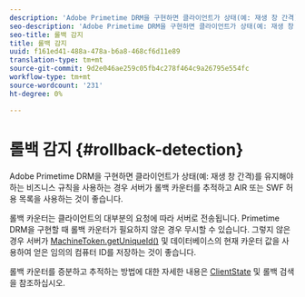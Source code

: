 ```yaml
---
description: 'Adobe Primetime DRM을 구현하면 클라이언트가 상태(예: 재생 창 간격)를 유지해야 하는 비즈니스 규칙을 사용하는 경우 서버가 롤백 카운터를 추적하고 AIR 또는 SWF 허용 목록을 사용하는 것이 좋습니다.'
seo-description: 'Adobe Primetime DRM을 구현하면 클라이언트가 상태(예: 재생 창 간격)를 유지해야 하는 비즈니스 규칙을 사용하는 경우 서버가 롤백 카운터를 추적하고 AIR 또는 SWF 허용 목록을 사용하는 것이 좋습니다.'
seo-title: 롤백 감지
title: 롤백 감지
uuid: f161ed41-488a-478a-b6a8-468cf6d11e89
translation-type: tm+mt
source-git-commit: 9d2e046ae259c05fb4c278f464c9a26795e554fc
workflow-type: tm+mt
source-wordcount: '231'
ht-degree: 0%

---
```



# 롤백 감지 {#rollback-detection}

Adobe Primetime DRM을 구현하면 클라이언트가 상태(예: 재생 창 간격)를 유지해야 하는 비즈니스 규칙을 사용하는 경우 서버가 롤백 카운터를 추적하고 AIR 또는 SWF 허용 목록을 사용하는 것이 좋습니다.

롤백 카운터는 클라이언트의 대부분의 요청에 따라 서버로 전송됩니다. Primetime DRM을 구현할 때 롤백 카운터가 필요하지 않은 경우 무시할 수 있습니다. 그렇지 않은 경우 서버가 [MachineToken.getUniqueId()](https://help.adobe.com/en_US/primetime/api/drm-apis/server/javadocs-flashaccess-pro/com/adobe/flashaccess/sdk/cert/MachineId.html#getUniqueId()) 및 데이터베이스의 현재 카운터 값을 사용하여 얻은 임의의 컴퓨터 ID를 저장하는 것이 좋습니다.

롤백 카운터를 증분하고 추적하는 방법에 대한 자세한 내용은 [ClientState](https://help.adobe.com/en_US/primetime/api/drm-apis/server/javadocs-flashaccess-pro/com/adobe/flashaccess/sdk/protocol/ClientState.html) 및 롤백 검색을 참조하십시오.